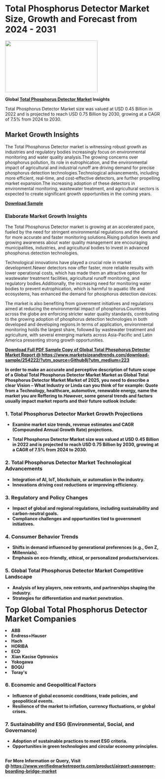 <H1>Total Phosphorus Detector Market Size, Growth and Forecast from 2024 - 2031</H1><img class="aligncenter size-medium wp-image-584254" src="https://thirdeyenews.in/wp-content/uploads/2024/09/Global-Market-Research-300x168.jpeg" alt="" width="300" height="168" /><p><strong>Global&nbsp;<a href="https://www.marketsizeandtrends.com/download-sample/254222/?utm_source=Github8j?utm_medium=223">Total Phosphorus Detector Market</a> Insights</strong></p><p>Total Phosphorus Detector Market size was valued at USD 0.45 Billion in 2022 and is projected to reach USD 0.75 Billion by 2030, growing at a CAGR of 7.5% from 2024 to 2030.</p><p><h2>Market Growth Insights</h2> <p>The Total Phosphorus Detector market is witnessing robust growth as industries and regulatory bodies increasingly focus on environmental monitoring and water quality analysis.The growing concerns over phosphorus pollution, its role in eutrophication, and the environmental impact of agricultural and industrial runoff are driving demand for precise phosphorus detection technologies.Technological advancements, including more efficient, real-time, and cost-effective detectors, are further propelling market expansion.The increasing adoption of these detectors in environmental monitoring, wastewater treatment, and agricultural sectors is expected to create significant growth opportunities in the coming years.</p> <p><strong><a href="#">Download Sample</a></strong></p> <h3>Elaborate Market Growth Insights</h3> <p>The Total Phosphorus Detector market is growing at an accelerated pace, fueled by the need for stringent environmental regulations and the demand for more accurate and faster monitoring solutions.Rising pollution levels and growing awareness about water quality management are encouraging municipalities, industries, and agricultural bodies to invest in advanced phosphorus detection technologies.</p> <p>Technological innovations have played a crucial role in market development.Newer detectors now offer faster, more reliable results with lower operational costs, which has made them an attractive option for wastewater treatment facilities, agricultural runoff monitoring, and regulatory bodies.Additionally, the increasing need for monitoring water bodies to prevent eutrophication, which is harmful to aquatic life and ecosystems, has enhanced the demand for phosphorus detection devices.</p> <p>The market is also benefiting from government initiatives and regulations aimed at reducing the environmental impact of phosphorus.Countries across the globe are enforcing stricter water quality standards, contributing to the growing adoption of phosphorus detection technologies in both developed and developing regions.In terms of application, environmental monitoring holds the largest share, followed by wastewater treatment and agriculture, with several emerging markets across Asia-Pacific and Latin America presenting strong growth opportunities.</p> <p><strong><a href="#"></p><p><span class=""><strong>Download Full PDF Sample Copy of Global Total Phosphorus Detector Market Report</strong> @ <a href="https://www.marketsizeandtrends.com/download-sample/254222/?utm_source=Github8j?utm_medium=223" target="_blank">https://www.marketsizeandtrends.com/download-sample/254222/?utm_source=Github8j?utm_medium=223</a></span></p><p>In order to make an accurate and perceptive description of future scope of a Global&nbsp;Total Phosphorus Detector Market Market as Global&nbsp;Total Phosphorus Detector Market Market of 2025, you need to describe a clear Vision &ndash; What Industry or Linda can you think of for example: Quote from a Technology, healthcare, automotive, renewable energy, name the market you are Reffering to.However, some general trends and factors usually impact market reports and their future outlook include:</p><h3>1.&nbsp;<strong>Total Phosphorus Detector Market Growth Projections</strong></h3><ul><li>Examine market size trends, revenue estimates and CAGR (Compounded Annual Growth Rate) projections.</li><li><p>Total Phosphorus Detector Market size was valued at USD 0.45 Billion in 2022 and is projected to reach USD 0.75 Billion by 2030, growing at a CAGR of 7.5% from 2024 to 2030.</p></li></ul><h3>2.&nbsp;<strong>Total Phosphorus Detector Market Technological Advancements</strong></h3><ul><li>Integration of AI, IoT, blockchain, or automation in the industry.</li><li>Innovations driving cost reductions or improving efficiency.</li></ul><h3>3.&nbsp;<strong>Regulatory and Policy Changes</strong></h3><ul><li>Impact of global and regional regulations, including sustainability and carbon-neutral goals.</li><li>Compliance challenges and opportunities tied to government initiatives.</li></ul><h3>4.&nbsp;<strong>Consumer Behavior Trends</strong></h3><ul><li>Shifts in demand influenced by generational preferences (e.g., Gen Z, Millennials).</li><li>Emphasis on eco-friendly, ethical, or personalized products/services.</li></ul><h3>5.&nbsp;<strong>Global Total Phosphorus Detector Market Competitive Landscape</strong></h3><ul><li>Analysis of key players, new entrants, and partnerships shaping the industry.</li><li>Strategies for differentiation and market penetration.</li></ul><p data-pm-slice="1 1 []"><span style="color: inherit; font-family: inherit; font-size: 25px;">Top Global Total Phosphorus Detector Market Companies</span></p><div class="" data-test-id=""><p><li>ABB</li><li> Endress+Hauser</li><li> Hach</li><li> HORIBA</li><li> ECD</li><li> Xian Kacise Optronics</li><li> Yokogawa</li><li> BOQU</li><li> Toray's</li></p></div><h3>6.&nbsp;<strong>Economic and Geopolitical Factors</strong></h3><ul><li>Influence of global economic conditions, trade policies, and geopolitical events.</li><li>Resilience of the market to inflation, currency fluctuations, or global crises.</li></ul><h3>7.&nbsp;<strong>Sustainability and ESG (Environmental, Social, and Governance)</strong></h3><ul><li>Adoption of sustainable practices to meet ESG criteria.</li><li>Opportunities in green technologies and circular economy principles.</li></ul><h2><strong style="font-size: 14px;">For More Information or Query, Visit @&nbsp;</strong><a style="background-color: #ffffff; font-size: 14px;" href="https://www.marketsizeandtrends.com/report/total-phosphorus-detector-market/" target="_blank">https://www.verifiedmarketreports.com/product/airport-passenger-boarding-bridge-market</a></h2>